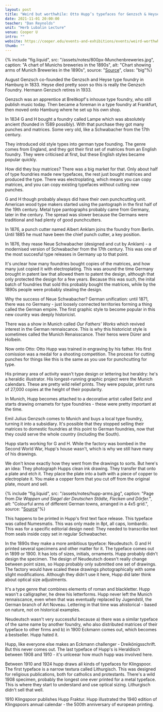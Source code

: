 ```yaml
---
layout: post
title: "Weird but worthwhile: Otto Hupp’s typefaces for Genzsch & Heyse "
date: 2021-11-01 20:00:00
teacher: "Dan Reynolds"
unit: "Herb Lubalin Lecture"
venue: Cooper U
intro: ""
website: https://cooper.edu/events-and-exhibitions/events/weird-worthwhile-otto-hupps-typefaces-genzsch-heyse
thumb: ""
---
```


{% include "fig.liquid", src: "/assets/notes/800px-Munchenbreweries.jpg", caption: "A chart of Munichs breweries in the 1890s", alt: "Chart showing arms of Munich Breweries in the 1890s", source: "[Source](https://www.heraldry-wiki.com/heraldrywiki/wiki/File:Munchenbreweries.jpg)", class: "big"%}

August Genzsch co-founded the Genzsch and Heyse type foundry in Hamburg in 1833. Heyse died pretty soon so this is really the Genzsch Foundry. Hermann Genzsch retires in 1933.

Genzsch was an apprentice at Breitkopf's inhouse type foundry, who still publish music today. Then became a foreman in a type foundry at Frankfurt, then moved onto Hamburg where he set up his own shop.

In 1834 G and H bought a foundry called Lampe which was absolutely ancient (founded in 1589 possibly). With that purchase they got many punches and matrices. Some very old, like a Schwabacher from the 17th century.

They introduced old style types into german type founding. The genre comes from England, and they got their first set of matrices from an English foundry. They were criticised at first, but these English styles became popular quickly.

How did they buy matrices? There was a big market for that. Only about half of type foundries made new typefaces, the rest just bought matrices and produced the type. There was electroplating, which means you can copy matrices, and you can copy existing typefaces without cutting new punches.

G and H though probably always did have their own punchcutting unit. American wood type makers started using the pantograph in the first half of the 19th century. Metal type pantographs probably came from Germany, later in the century. The spread was slower because the Germans were traditional and had plenty of good punchcutters.

In 1876, a punch cutter named Albert Anklam joins the foundry from Berlin. Until 1885 he must have been the chief punch cutter, a key position.

In 1876, they rease Neue Schwabacher (designed and cut by Anklam) - a modernised version of Schwabacher from the 17th century. This was one of the most succesful type releases in Germany up to that point.

It's unclear how many foundries bought copies of the matrices, and how many just copied it with electroplating. This was around the time Germany brought in patent law that allowed them to patent the design, although that only protected the design for a few years. Because this was such, the inital batch of foundries that sold this probably bought the matrices, while by the 1890s people were probably stealing the design.

Why the success of Neue Schwabacher? German unification: until 1871, there was no Germany - just loosely connected territories forming a thing called the German empire. The first graphic style to become popular in this new country was deeply historicist.

There was a show in Munich called _Our Fathers' Works_ which revived interest in the German rennaiscance. This is why this historicist style is sometimes called the Munich Renaisscance. Their heros were Dürer and Holbein.

Now onto Otto: Otto Hupp was trained in engraving by his father. His first comission was a medal for a shooting competition. The process for cutting punches for things like this is the same as you use for punchcutting for type.

His primary area of activity wasn't type design or lettering but heraldry: he's a heraldic illustrator. His longest-running graphic project were the Munich calendars. These are pretty wild relief prints. They were popular, print runs of 27,000 copies at the height of their popularity.

In Munich, Hupp becomes attached to a decorative artist called Seitz and starts drawing ornamets for type foundries - these were pretty important at the time.

Emil Julius Genzsch comes to Munich and buys a local type foundry, turning it into a subsidiary. It's possible that they stopped selling their matrices to domestic foundries at this point to German foundries, now that they could serve the whole country (including the South).

Hupp starts working for G and H. While the factory was bombed in the Second World War, Hupp's house wasn't, which is why we still have many of his drawings.

We don't know exactly how they went from the drawings to sorts. But here's an idea: They photograph Hupps clean ink drawing. They transfer that onto a plate and etch it. They place the plate into a bath with a piece of copper to electroplate it. You make a copper form that you cut off from the original plate, mount and sell.

{% include "fig.liquid", src: "/assets/notes/hupp-arms.jpg", caption: "Page from _Die Wappen und Siegel der Deutschen Städte, Flecken und Dörfer._", alt: "Colourful arms of different German towns, arranged in a 4x5 grid.", source: "[Source](https://www.heraldry-wiki.com/heraldrywiki/wiki/File:Hupp-rp1.jpg)"%}

This happens to be printed in Hupp's first text face release. This typeface was called Numesmatis. This was only made in 8pt, all caps, lombardic. This was for a specific editorial design need: They needed to transcribe text from seals inside copy set in regular Schwabacher.

In the 1890s they make a more ambitious tpyeface: Neudeutsch. G and H printed several specimens and other matter for it. The typeface comes out in 1899 or 1900. It has lots of sizes, initials, ornaments. Hupp probably didn't design the specimen. The design of Neudeutsch doesn't really change between point sizes, so Hupp probably only submitted one set of drawings. The factory would have scaled these drawings photographically with some slight modifications. Although they didn't use it here, Hupp did later think about optical size adjustments.

It's a type genre that combines elements of roman and blackletter. Hupp wasn't a calligrapher, he drew his letterforms. Hupp never left the Munich rennaiscance, even when that was eventually replaced by Jugendstil, the German branch of Art Noveau. Lettering in that time was ahistorical - based on nature, not on historical examples.

Neudeutsch wasn't very successful because a) there was a similar typeface of the same name by another foundry, who also distributed matrices of their typeface to other firms and b) in 1900 Eckmann comes out, which becomes a bestseller. Hupp hated it.

Hupp, like everyone else makes an Eckmann challenger - Dreikönigsschrift. But this never comes out. The last typeface of Hupp's is Heraldisch between 1908 and 1910 - it's unlceear how much hupp was involved here.

Between 1910 and 1924 hupp draws all kinds of typefaces for Klingspoor. The first typeface is a narrow textura called Lithurgisch. This was designed for religious publications, both for catholics and protestants. There's a wild 1908 specimen, probably the longest one ever printed for a metal typeface. This is where they start to understand and use optical sizing. Lithurgisch didn't sell that well.

1910 Klingspoor publishes Hupp Fraktur. Hupp illustrated the 1940 edition of Klingspoors annual calendar - the 500th anniversary of european printing.
